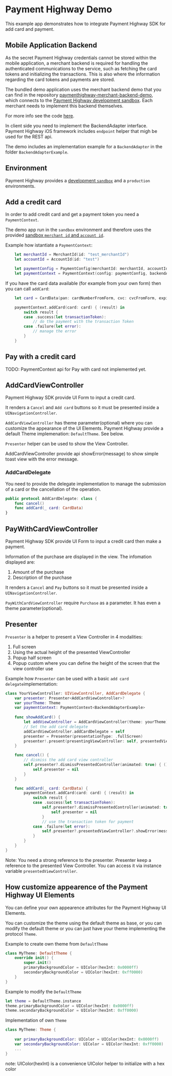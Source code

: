
# Payment Highway Demo

This example app demonstrates how to integrate Payment Highway SDK for add card and payment.

## Mobile Application Backend

As the secret Payment Highway credentials cannot be stored within the mobile application, a merchant backend is required for handling the authenticated communications to the service, such as fetching the card tokens and initializing the transactions. This is also where the information regarding the card tokens and payments are stored.

The bundled demo application uses the merchant backend demo that you can find in the repository [paymenthighway-merchant-backend-demo](https://github.com/PaymentHighway/paymenthighway-merchant-backend-demo), which connects to the [Payment Highway development sandbox](https://dev.paymenthighway.io/#development-sandbox). Each merchant needs to implement this backend themselves.

For more info see the code [here]().

In client side you need to implement the BackendAdapter interface. Payment Highway iOS framework includes `endpoint` helper that migh be used for the REST api.

The demo includes an implementation example for a `BackendAdapter` in the folder `BackendAdapterExample`.

## Environment

Payment Highway provides a [development `sandbox`](https://dev.paymenthighway.io/#development-sandbox) and a `production` environments.

## Add a credit card

In order to add credit card and get a payment token you need a `PaymentContext`.

The demo app run in the `sandbox` environment and therefore uses the provided [sandbox `merchant id` and `account id`](https://dev.paymenthighway.io/#development-sandbox).

Example how istantiate a `PaymentContext`:
```swift
    let merchantId = MerchantId(id: "test_merchantId")
    let accountId = AccountId(id: "test")

    let paymentConfig = PaymentConfig(merchantId: merchantId, accountId: accountId, environment: Environment.sandbox)
    let paymentContext = PaymentContext(config: paymentConfig, backendAdapter: BackendAdapterExample())
```

If you have the card data available (for example from your own form) then you can call `addCard`:
```swift
    let card = CardData(pan: cardNumberFromForm, cvc: cvcFromForm, expirationDate: expirationDateFromForm)

    paymentContext.addCard(card: card) { (result) in
        switch result {
        case .success(let transactionToken):
            // do the payment with the transaction Token
        case .failure(let error):
            // manage the error
        }
    }
```

## Pay with a credit card

TODO: PaymentContext api for Pay with card not implemented yet.

## AddCardViewController

Payment Highway SDK provide UI Form to input a credit card.

It renders a `Cancel` and `Add card` buttons so it must be presented inside a `UINavigationController`.

`AddCardViewController` has theme parameter(optional) where you can customize the appearance of the UI Elements. Payment Highway provide a default Theme implemenation: `DefaultTheme`. See below.

`Presenter` helper can be used to show the View Controller.

AddCardViewController provide api showError(message) to show simple toast view with the error message.

### AddCardDelegate

You need to provide the delegate implementation to manage the submission of a card or the cancellation of the operation.

```swift
public protocol AddCardDelegate: class {
    func cancel()
    func addCard(_ card: CardData)
}
```

## PayWithCardViewController

Payment Highway SDK provide UI Form to input a credit card then make a payment.

Information of the purchase are displayed in the view.
The infomation displayed are:
1. Amount of the purchase
2. Description of the purchase

It renders a `Cancel` and `Pay` buttons so it must be presented inside a `UINavigationController`.

`PayWithCardViewController` require `Purchase` as a parameter. It has even a theme parameter(optional).

## Presenter

`Presenter` is a helper to present a View Controller in 4 modalities:
1. Full screen
2. Using the actual height of the presented ViewController
3. Popup half screen 
4. Popup custom where you can define the height of the screen that the view controller use

Example how `Presenter` can be used with a basic `add card delegate`implementation:

```swift
class YourViewController: UIViewController, AddCardDelegate {
    var presenter: Presenter<AddCardViewController>?
    var yourTheme: Theme
    var paymentContext: PaymentContext<BackendAdapterExample>
    
    func showAddCard() {
        let addViewController = AddCardViewController(theme: yourTheme)
        // Set the add card delegate
        addCardViewController.addCardDelegate = self
        presenter = Presenter(presentationType: .fullScreen)
        presenter!.present(presentingViewController: self, presentedViewController: addViewController)
    }

    func cancel() {
        // dismiss the add card view controller
        self.presenter?.dismissPresentedController(animated: true) { () in
            self.presenter = nil
        }
    }

    func addCard(_ card: CardData) {
        paymentContext.addCard(card: card) { (result) in
            switch result {
            case .success(let transactionToken):
                self.presenter?.dismissPresentedController(animated: true) { () in
                    self.presenter = nil
                }
                // use the transaction token for payment
            case .failure(let error):
                self.presenter?.presentedViewController?.showError(message: "\(error)")
            }
        }
    }
}
````
Note: You need a strong reference to the presenter. Presenter keep a reference to the presented View Controller. You can access it via instance variable `presentedViewController`.

## How customize appearence of the Payment Highway UI Elements

You can define your own appearence attributes for the Payment Highway UI Elements.

You can customize the theme using the default theme as base, or you can modify the default theme or you can just have your theme implementing the protocol `Theme`.

Example to create own theme from `DefaultTheme`
```swift
class MyTheme: DefaultTheme {
    override init() {
        super.init()
        primaryBackgroundColor = UIColor(hexInt: 0x0000ff)
        secondaryBackgroundColor = UIColor(hexInt: 0xff0000)
    }
}
```

Example to modify the `DefaultTheme`
```swift
let theme = DefaultTheme.instance
theme.primaryBackgroundColor = UIColor(hexInt: 0x0000ff)
theme.secondaryBackgroundColor = UIColor(hexInt: 0xff0000)
```

Implementation of own `Theme`
```swift
class MyTheme: Theme {
    
    var primaryBackgroundColor: UIColor = UIColor(hexInt: 0x0000ff)
    var secondaryBackgroundColor: UIColor = UIColor(hexInt: 0xff0000)
    ...
} 
```

note: UIColor(hexInt) is a convenience UIColor helper to initialize with a hex color




